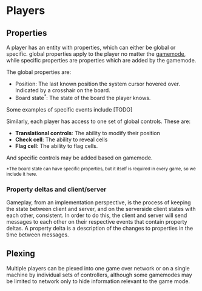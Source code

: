 # Players

## Properties

A player has an entity with properties, which can either be global or specific. global properties
apply to the player no matter the [gamemode](./gamemodes.md), while specific properties are
properties which are added by the gamemode.

The global properties are:

* Position: The last known position the system cursor hovered over. Indicated by a crosshair on the
  board.
* Board state<sup>*</sup>: The state of the board the player knows.

Some examples of specific events include [TODO]

Similarly, each player has access to one set of global controls. These are:

* **Translational controls**: The ability to modify their position
* **Check cell**: The ability to reveal cells
* **Flag cell**: The ability to flag cells.

And specific controls may be added based on gamemode.

<sub> *The board state can have specific properties, but it itself is required in every game, so we
include it here. </sub>

### Property deltas and client/server

Gameplay, from an implementation perspective, is the process of keeping the state between client and
server, and on the serverside client states with each other, consistent. In order to do this, the
client and server will send messages to each other on their respective events that contain property
deltas. A property delta is a description of the changes to properties in the time between messages. 

## Plexing

Multiple players can be plexed into one game over network or on a single machine by individual sets
of controllers, although some gamemodes may be limited to network only to hide information relevant
to the game mode.
